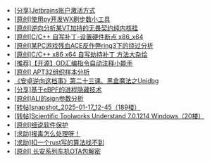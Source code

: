 + [[分享]Jetbrains账户激活方式](https://bbs.kanxue.com/thread-284298.htm)
+ [[原创]使用py开发WX刷步数小工具](https://bbs.kanxue.com/thread-284858.htm)
+ [[原创]逆向分析某VT加持的无畏契约纯内核挂](https://bbs.kanxue.com/thread-281181.htm)
+ [[原创]C/C++ 自写补丁-设置硬件断点 x86_x64](https://bbs.kanxue.com/thread-283839.htm)
+ [[原创]某PC游戏残血ACE反作弊ring3下的绕过分析](https://bbs.kanxue.com/thread-284667.htm)
+ [[原创]C/C++ x86 x64 自写劫持补丁 方法大杂烩](https://bbs.kanxue.com/thread-282745.htm)
+ [[推荐]【开源】OD汇编指令自动注释小能手](https://bbs.kanxue.com/thread-284663.htm)
+ [[原创]  APT32组织样本分析](https://bbs.kanxue.com/thread-271819.htm)
+ [《安卓逆向这档事》第二十三课、黑盒魔法之Unidbg](https://bbs.kanxue.com/thread-285073.htm)
+ [[分享]基于eBPF的进程隐藏技术](https://bbs.kanxue.com/thread-285280.htm)
+ [[原创]ALI的sign参数分析](https://bbs.kanxue.com/thread-284292.htm)
+ [[转帖]snapshot_2025-01-17_12-45（189楼）](https://bbs.kanxue.com/thread-270207.htm)
+ [[转帖]Scientific Toolworks Understand 7.0.1214 Windows（20楼）](https://bbs.kanxue.com/thread-280018.htm)
+ [[原创]细说软件保护](https://bbs.kanxue.com/thread-284629.htm)
+ [[求助]报毒怎么处理呀！](https://bbs.kanxue.com/thread-284948.htm)
+ [[求助]扣一个rust写的算法找不到](https://bbs.kanxue.com/thread-285281.htm)
+ [[原创]  长安系列车机OTA包解密](https://bbs.kanxue.com/thread-285256.htm)
